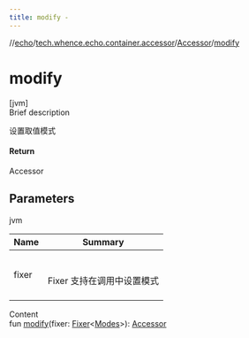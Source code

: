 ```yaml
---
title: modify -
---
```

//[echo](../../index.md)/[tech.whence.echo.container.accessor](../index.md)/[Accessor](index.md)/[modify](modify.md)



# modify  
[jvm]  
Brief description  


设置取值模式



#### Return  


Accessor



## Parameters  
  
jvm  
  
|  Name|  Summary| 
|---|---|
| fixer| <br><br>Fixer<Modes> 支持在调用中设置模式<br><br>
  
  
Content  
fun [modify](modify.md)(fixer: [Fixer](../../tech.whence.echo.function/-fixer/index.md)<[Modes](../-modes/index.md)>): [Accessor](index.md)  



